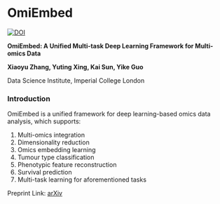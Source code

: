 # OmiEmbed

[![DOI](https://zenodo.org/badge/334077812.svg)](https://zenodo.org/badge/latestdoi/334077812)

**OmiEmbed: A Unified Multi-task Deep Learning Framework for Multi-omics Data**

**Xiaoyu Zhang, Yuting Xing, Kai Sun, Yike Guo**

Data Science Institute, Imperial College London

### Introduction

OmiEmbed is a unified framework for deep learning-based omics data analysis, which supports:

1. Multi-omics integration
2. Dimensionality reduction
3. Omics embedding learning
4. Tumour type classification
5. Phenotypic feature reconstruction
6. Survival prediction
7. Multi-task learning for aforementioned tasks

Preprint Link: [arXiv](https://arxiv.org/abs/2102.02669)
